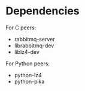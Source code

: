 # Dependencies

For C peers:
* rabbitmq-server
* librabbitmq-dev
* liblz4-dev

For Python peers:
* python-lz4
* python-pika
